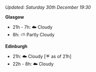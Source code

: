 *Updated: Saturday 30th December 19:30*

**Glasgow**

* 21h - 7h: :cloud: Cloudy
* 8h: :partly_sunny: Partly Cloudy

**Edinburgh**

* 21h: :cloud: Cloudy [:umbrella: as of 21h]
* 22h - 8h: :cloud: Cloudy
